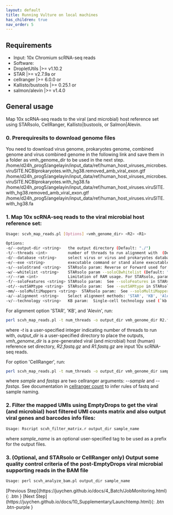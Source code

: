 ```yaml
---
layout: default
title: Running Vulture on local machines
has_children: true
nav_order: 5
---
```



## <a name="require"></a>Requirements
* Input: 10x Chromium scRNA-seq reads
* Software:
* DropletUtils |>= v1.10.2
* STAR |>= v2.7.9a or
* cellranger |>= 6.0.0 or
* Kallisto/bustools |>= 0.25.1 or
* salmon/alevin |>= v1.4.0

## <a name="gen_usages"></a>General usage
Map 10x scRNA-seq reads to the viral (and microbial) host reference set using STARsolo, CellRanger, Kallisto|bustools, or Salmon|Alevin. 

### 0. Prerequiresits to download genome files
You need to download virus genome, prokaryotes genome, combined genome and virus combined genome in the following link and save them in a folder as vmh_genome_dir to be used in the next step.
/home/d24h_prog5/angelayin/input_data/ref/human_host_viruses_microbes.viruSITE.NCBIprokaryotes.with_hg38.removed_amb_viral_exon.gtf
/home/d24h_prog5/angelayin/input_data/ref/human_host_viruses_microbes.viruSITE.NCBIprokaryotes.with_hg38.fa
/home/d24h_prog5/angelayin/input_data/ref/human_host_viruses.viruSITE.with_hg38.removed_amb_viral_exon.gtf
/home/d24h_prog5/angelayin/input_data/ref/human_host_viruses.viruSITE.with_hg38.fa

### 1. Map 10x scRNA-seq reads to the viral microbial host reference set:

```sh
Usage: scvh_map_reads.pl [Options] <vmh_genome_dir> <R2> <R1>

Options:                                                                                                                
-o/--output-dir	<string>   the output directory (Default: "./")                                       
-t/--threads <int>         number of threads to run alignment with  (Default: 1)
-d/--database <string>     select virus or virus and prokaryotes database, can be 'viruSITE' or 'viruSITE.NCBIprokaryotes'  (Default: "viruSITE.NCBIprokaryotes")
-e/--exe <string>          executable command or stand alone executable path of the alignment tool  (Default: "STAR")
-s/--soloStrand <string>   STARsolo param: Reverse or Forward used for 10x 5' or 3' protocol, respectively  (Default: "Reverse")
-w/--whitelist <string>    STARsolo param --soloCBwhitelist (Default: "$genome_dir/737K-august-2016.txt")
-r/--ram <int>             Limitation of RAM usage. For STARsolo, param: limitGenomeGenerateRAM unit by GB  (Default: 8)
-f/--soloFeatures <string> STARsolo param:  See --soloFeatures in STARsolo manual   (Default: "Gene")
-ot/--outSAMtype <string>  STARsolo param:  See --outSAMtype in STARsolo manual (Default: "BAM SortedByCoordinate")
-mm/--soloMultiMappers <string>  STARsolo param:  See --soloMultiMappers in STARsolo manual (Default: "EM")
-a/--alignment <string>    Select alignment methods: 'STAR', 'KB', 'Alevin', or 'CellRanger'    (Default: "STAR")
-v/--technology <string>   KB param:  Single-cell technology used (`kb --list` to view) (Default: "10XV2")

```
For alignment option 'STAR', 'KB', and 'Alevin', run:
```sh
perl scvh_map_reads.pl -t num_threads -o output_dir vmh_genome_dir R2.fastq.gz R1.fastq.gz
```
where *-t* is a user-specified integer indicating number of threads to run with, *output_dir* is a user-specified directory to place the outputs, *vmh_genome_dir* is a pre-generated viral (and microbial) host (human) reference set directory, *R2.fastq.gz* and *R1.fastq.gz* are input 10x scRNA-seq reads.

For option 'CellRanger', run:

```sh
perl scvh_map_reads.pl -t num_threads -o output_dir vmh_genome_dir sample fastqs
```
where *sample* and *fastqs* are two cellranger arguments: *--sample* and *--fastqs*. See documentation in [cellranger count](https://support.10xgenomics.com/single-cell-gene-expression/software/pipelines/latest/using/count) to infer rules of fastq and sample naming.

### 2. Filter the mapped UMIs using EmptyDrops to get the viral (and microbial) host filtered UMI counts matrix and also output viral genes and barcodes info files:
```sh
Usage: Rscript scvh_filter_matrix.r output_dir sample_name
```
where *sample_name* is an optional user-specified tag to be used as a prefix for the output files.

### 3. (Optional, and STARsolo or CellRanger only) Output some quality control criteria of the post-EmptyDrops viral microbial supporting reads in the BAM file
```sh
Usage: perl scvh_analyze_bam.pl output_dir sample_name
```


<div class="code-example" markdown="1">
[Previous Step](https://juychen.github.io/docs/4_Batch/JobMonitoring.html){: .btn }
[Next Step](https://juychen.github.io/docs/10_Supplementary/Launchtemp.html){: .btn .btn-purple }
</div>
